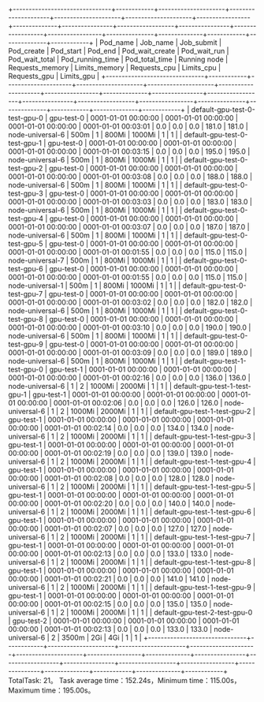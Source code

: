 +-------------------------------+------------+---------------------+---------------------+---------------------+---------------------+-----------------+--------------+----------------+------------------+----------------+------------------+-----------------+---------------+--------------+------------+--------------+------------+
|            Pod_name           |  Job_name  |      Job_submit     |      Pod_create     |      Pod_start      |       Pod_end       | Pod_wait_create | Pod_wait_run | Pod_wait_total | Pod_running_time | Pod_total_time |   Running node   | Requests_memory | Limits_memory | Requests_cpu | Limits_cpu | Requests_gpu | Limits_gpu |
+-------------------------------+------------+---------------------+---------------------+---------------------+---------------------+-----------------+--------------+----------------+------------------+----------------+------------------+-----------------+---------------+--------------+------------+--------------+------------+
| default-gpu-test-0-test-gpu-0 | gpu-test-0 | 0001-01-01 00:00:00 | 0001-01-01 00:00:00 | 0001-01-01 00:00:00 | 0001-01-01 00:03:01 |       0.0       |     0.0      |      0.0       |      181.0       |     181.0      | node-universal-6 |       500m      |       1       |    800Mi     |   1000Mi   |      1       |     1      |
| default-gpu-test-0-test-gpu-1 | gpu-test-0 | 0001-01-01 00:00:00 | 0001-01-01 00:00:00 | 0001-01-01 00:00:00 | 0001-01-01 00:03:15 |       0.0       |     0.0      |      0.0       |      195.0       |     195.0      | node-universal-6 |       500m      |       1       |    800Mi     |   1000Mi   |      1       |     1      |
| default-gpu-test-0-test-gpu-2 | gpu-test-0 | 0001-01-01 00:00:00 | 0001-01-01 00:00:00 | 0001-01-01 00:00:00 | 0001-01-01 00:03:08 |       0.0       |     0.0      |      0.0       |      188.0       |     188.0      | node-universal-6 |       500m      |       1       |    800Mi     |   1000Mi   |      1       |     1      |
| default-gpu-test-0-test-gpu-3 | gpu-test-0 | 0001-01-01 00:00:00 | 0001-01-01 00:00:00 | 0001-01-01 00:00:00 | 0001-01-01 00:03:03 |       0.0       |     0.0      |      0.0       |      183.0       |     183.0      | node-universal-6 |       500m      |       1       |    800Mi     |   1000Mi   |      1       |     1      |
| default-gpu-test-0-test-gpu-4 | gpu-test-0 | 0001-01-01 00:00:00 | 0001-01-01 00:00:00 | 0001-01-01 00:00:00 | 0001-01-01 00:03:07 |       0.0       |     0.0      |      0.0       |      187.0       |     187.0      | node-universal-6 |       500m      |       1       |    800Mi     |   1000Mi   |      1       |     1      |
| default-gpu-test-0-test-gpu-5 | gpu-test-0 | 0001-01-01 00:00:00 | 0001-01-01 00:00:00 | 0001-01-01 00:00:00 | 0001-01-01 00:01:55 |       0.0       |     0.0      |      0.0       |      115.0       |     115.0      | node-universal-7 |       500m      |       1       |    800Mi     |   1000Mi   |      1       |     1      |
| default-gpu-test-0-test-gpu-6 | gpu-test-0 | 0001-01-01 00:00:00 | 0001-01-01 00:00:00 | 0001-01-01 00:00:00 | 0001-01-01 00:01:55 |       0.0       |     0.0      |      0.0       |      115.0       |     115.0      | node-universal-1 |       500m      |       1       |    800Mi     |   1000Mi   |      1       |     1      |
| default-gpu-test-0-test-gpu-7 | gpu-test-0 | 0001-01-01 00:00:00 | 0001-01-01 00:00:00 | 0001-01-01 00:00:00 | 0001-01-01 00:03:02 |       0.0       |     0.0      |      0.0       |      182.0       |     182.0      | node-universal-6 |       500m      |       1       |    800Mi     |   1000Mi   |      1       |     1      |
| default-gpu-test-0-test-gpu-8 | gpu-test-0 | 0001-01-01 00:00:00 | 0001-01-01 00:00:00 | 0001-01-01 00:00:00 | 0001-01-01 00:03:10 |       0.0       |     0.0      |      0.0       |      190.0       |     190.0      | node-universal-6 |       500m      |       1       |    800Mi     |   1000Mi   |      1       |     1      |
| default-gpu-test-0-test-gpu-9 | gpu-test-0 | 0001-01-01 00:00:00 | 0001-01-01 00:00:00 | 0001-01-01 00:00:00 | 0001-01-01 00:03:09 |       0.0       |     0.0      |      0.0       |      189.0       |     189.0      | node-universal-6 |       500m      |       1       |    800Mi     |   1000Mi   |      1       |     1      |
| default-gpu-test-1-test-gpu-0 | gpu-test-1 | 0001-01-01 00:00:00 | 0001-01-01 00:00:00 | 0001-01-01 00:00:00 | 0001-01-01 00:02:16 |       0.0       |     0.0      |      0.0       |      136.0       |     136.0      | node-universal-6 |        1        |       2       |    1000Mi    |   2000Mi   |      1       |     1      |
| default-gpu-test-1-test-gpu-1 | gpu-test-1 | 0001-01-01 00:00:00 | 0001-01-01 00:00:00 | 0001-01-01 00:00:00 | 0001-01-01 00:02:06 |       0.0       |     0.0      |      0.0       |      126.0       |     126.0      | node-universal-6 |        1        |       2       |    1000Mi    |   2000Mi   |      1       |     1      |
| default-gpu-test-1-test-gpu-2 | gpu-test-1 | 0001-01-01 00:00:00 | 0001-01-01 00:00:00 | 0001-01-01 00:00:00 | 0001-01-01 00:02:14 |       0.0       |     0.0      |      0.0       |      134.0       |     134.0      | node-universal-6 |        1        |       2       |    1000Mi    |   2000Mi   |      1       |     1      |
| default-gpu-test-1-test-gpu-3 | gpu-test-1 | 0001-01-01 00:00:00 | 0001-01-01 00:00:00 | 0001-01-01 00:00:00 | 0001-01-01 00:02:19 |       0.0       |     0.0      |      0.0       |      139.0       |     139.0      | node-universal-6 |        1        |       2       |    1000Mi    |   2000Mi   |      1       |     1      |
| default-gpu-test-1-test-gpu-4 | gpu-test-1 | 0001-01-01 00:00:00 | 0001-01-01 00:00:00 | 0001-01-01 00:00:00 | 0001-01-01 00:02:08 |       0.0       |     0.0      |      0.0       |      128.0       |     128.0      | node-universal-6 |        1        |       2       |    1000Mi    |   2000Mi   |      1       |     1      |
| default-gpu-test-1-test-gpu-5 | gpu-test-1 | 0001-01-01 00:00:00 | 0001-01-01 00:00:00 | 0001-01-01 00:00:00 | 0001-01-01 00:02:20 |       0.0       |     0.0      |      0.0       |      140.0       |     140.0      | node-universal-6 |        1        |       2       |    1000Mi    |   2000Mi   |      1       |     1      |
| default-gpu-test-1-test-gpu-6 | gpu-test-1 | 0001-01-01 00:00:00 | 0001-01-01 00:00:00 | 0001-01-01 00:00:00 | 0001-01-01 00:02:07 |       0.0       |     0.0      |      0.0       |      127.0       |     127.0      | node-universal-6 |        1        |       2       |    1000Mi    |   2000Mi   |      1       |     1      |
| default-gpu-test-1-test-gpu-7 | gpu-test-1 | 0001-01-01 00:00:00 | 0001-01-01 00:00:00 | 0001-01-01 00:00:00 | 0001-01-01 00:02:13 |       0.0       |     0.0      |      0.0       |      133.0       |     133.0      | node-universal-6 |        1        |       2       |    1000Mi    |   2000Mi   |      1       |     1      |
| default-gpu-test-1-test-gpu-8 | gpu-test-1 | 0001-01-01 00:00:00 | 0001-01-01 00:00:00 | 0001-01-01 00:00:00 | 0001-01-01 00:02:21 |       0.0       |     0.0      |      0.0       |      141.0       |     141.0      | node-universal-6 |        1        |       2       |    1000Mi    |   2000Mi   |      1       |     1      |
| default-gpu-test-1-test-gpu-9 | gpu-test-1 | 0001-01-01 00:00:00 | 0001-01-01 00:00:00 | 0001-01-01 00:00:00 | 0001-01-01 00:02:15 |       0.0       |     0.0      |      0.0       |      135.0       |     135.0      | node-universal-6 |        1        |       2       |    1000Mi    |   2000Mi   |      1       |     1      |
| default-gpu-test-2-test-gpu-0 | gpu-test-2 | 0001-01-01 00:00:00 | 0001-01-01 00:00:00 | 0001-01-01 00:00:00 | 0001-01-01 00:02:13 |       0.0       |     0.0      |      0.0       |      133.0       |     133.0      | node-universal-6 |        2        |     3500m     |     2Gi      |    4Gi     |      1       |     1      |
+-------------------------------+------------+---------------------+---------------------+---------------------+---------------------+-----------------+--------------+----------------+------------------+----------------+------------------+-----------------+---------------+--------------+------------+--------------+------------+
TotalTask: 21。
Task average time：152.24s，Minimum time：115.00s，Maximum time：195.00s。
